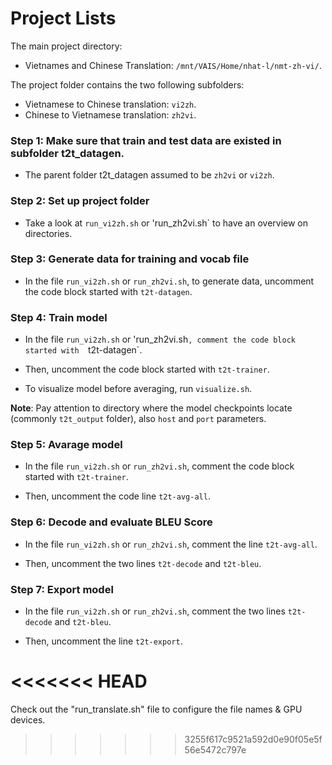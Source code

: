 # Project Lists

The main project directory:

* Vietnames and Chinese Translation: `/mnt/VAIS/Home/nhat-l/nmt-zh-vi/`.

The project folder contains the two following subfolders:

* Vietnamese to Chinese translation: `vi2zh`.
* Chinese to Vietnamese translation: `zh2vi`.

### Step 1: Make sure that train and test data are existed in subfolder t2t_datagen.

* The parent folder t2t_datagen assumed to be `zh2vi` or `vi2zh`.

### Step 2: Set up project folder

* Take a look at `run_vi2zh.sh` or 'run_zh2vi.sh` to have an overview on directories.

### Step 3: Generate data for training and vocab file

* In the file `run_vi2zh.sh` or `run_zh2vi.sh`, to generate data, uncomment the code block started with `t2t-datagen`.


### Step 4: Train model

* In the file `run_vi2zh.sh` or 'run_zh2vi.sh`, comment the code block started with  `t2t-datagen`.

* Then, uncomment the code block started with `t2t-trainer`.

* To visualize model before averaging, run `visualize.sh`.

**Note**: Pay attention to directory where the model checkpoints locate (commonly `t2t_output` folder), also `host` and `port` parameters.


### Step 5: Avarage model

* In the file `run_vi2zh.sh` or `run_zh2vi.sh`, comment the code block started with  `t2t-trainer`.

* Then, uncomment the code line `t2t-avg-all`.

### Step 6: Decode and evaluate BLEU Score

* In the file `run_vi2zh.sh` or `run_zh2vi.sh`, comment the line `t2t-avg-all`.

* Then, uncomment the two lines `t2t-decode` and `t2t-bleu`.


### Step 7: Export model

* In the file `run_vi2zh.sh` or `run_zh2vi.sh`, comment the two lines `t2t-decode` and `t2t-bleu`.

* Then, uncomment the line `t2t-export`.






<<<<<<< HEAD
=======
Check out the "run_translate.sh" file to configure the file names & GPU devices.
>>>>>>> 3255f617c9521a592d0e90f05e5f56e5472c797e
